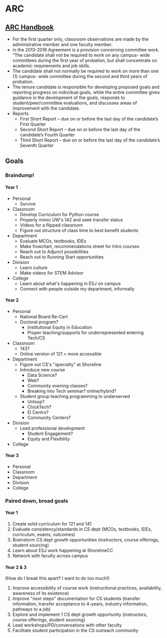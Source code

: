 # ARC

## [ARC Handbook](http://intranet.shoreline.edu/human-resources/documents/faculty/ARC_Handbook%20Revised_Nov_10%202016.pdf)
  - For the first quarter only, classroom observations are made by the administrative member and one faculty member.
  - in the 2013-2016 Agreement is a provision concerning committee work. “The candidate shall not be required to work on any campus- wide committees during the first year of probation, but shall concentrate on academic requirements and job skills.
  - The candidate shall not normally be required to work on more than one (1) campus- wide committee during the second and third years of probation.
  - The tenure candidate is responsible for developing proposed goals and reporting progress on individual goals, while the entire committee gives guidance in the development of the goals, responds to student/peer/committee evaluations, and discusses areas of improvement with the candidate.
- Reports
  - First Short Report – due on or before the last day of the candidate’s First Quarter
  - Second Short Report – due on or before the last day of the candidate’s Fourth Quarter
  - Third Short Report – due on or before the last day of the candidate’s Seventh Quarter

## Goals

### Braindump!

#### Year 1
- Personal
  - Survive
- Classroom
  - Develop Curriculum for Python course
  - Properly mimic UW's 142 and seek transfer status
  - Videos for a flipped classroom
  - Figure out structure of class time to best benefit students
- Department
  - Evaluate MCOs, textbooks, IDEs
  - Make flowchart, recommendations sheet for Intro courses
  - Reach out to Adjunct possibilities
  - Reach out to Running Start opportunities
- Division
  - Learn culture
  - Make videos for STEM Advisor
- College
  - Learn about what's happening in ESJ on campus
  - Connect with people outside my department, informally

#### Year 2
- Personal
  - National Board Re-Cert
  - Doctoral program?
    - Institutional Equity in Education
    - Proper teaching/supports for underrepresented entering Tech/CS
- Classroom
  - 143?
  - Online version of 121 = more accessible
- Department
  - Figure out CS's "specialty" at Shoreline
  - Introduce new course
    - Data Science?
    - Web?
    - Community evening classes?
    - Breaking into Tech seminar? online/hybrid?
  - Student group teaching programming to underserved
    - Unloop?
    - ChickTech?
    - El Centro?
    - Community Centers?
- Division
  - Lead professional development
    - Student Engagement?
    - Equity and Flexibility
- College

#### Year 3
- Personal
- Classroom
- Department
- Division
- College

### Paired down, broad goals

#### Year 1

1. Create solid curriculum for 121 and 141
1. Evaluate consistency/standards in CS dept (MCOs, textbooks, IDEs, curriculum, exams, outcomes)
1. Brainstorm CS dept growth opportunities (instructors, course offerings, student sourcing)
1. Learn about ESJ work happening at ShorelineCC
1. Network with faculty across campus

#### Year 2 & 3
(How do I break this apart? I want to do too much!)

1. Improve accessibility of course work (instructional practices, availability, awareness of its existence)
1. Improve "next steps" documentation for CS students (transfer information, transfer acceptance to 4-years, industry information, pathways to a job)
1. Explore and implement 1 CS dept growth opportunity (instructors, course offerings, student sourcing)
1. Lead workshops/PD/conversations with other faculty
1. Facilitate student participation in the CS outreach community
